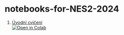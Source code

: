 # notebooks-for-NES2-2024
1. [Úvodní cvičení](https://colab.research.google.com/github/reitezuz/notebooks-for-NES2-2024/blob/main/lecture_01/example.ipynb)  
[![Open in Colab](https://img.shields.io/badge/Open%20in%20Colab-blue?style=flat&logo=googlecolab)](https://colab.research.google.com/github/reitezuz/notebooks-for-NES2-2024/blob/main/lecture_01/example.ipynb)
